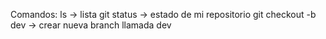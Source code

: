 Comandos:
ls -> lista
git status -> estado de mi repositorio
git checkout -b dev -> crear nueva branch llamada dev
